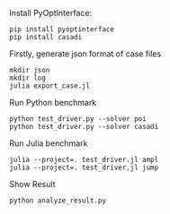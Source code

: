 Install PyOptInterface:
```
pip install pyoptinterface
pip install casadi
```

Firstly, generate json format of case files
```
mkdir json
mkdir log
julia export_case.jl
```

Run Python benchmark
```
python test_driver.py --solver poi
python test_driver.py --solver casadi
```

Run Julia benchmark
```
julia --project=. test_driver.jl ampl
julia --project=. test_driver.jl jump
```

Show Result
```
python analyze_result.py
```
